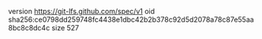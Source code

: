 version https://git-lfs.github.com/spec/v1
oid sha256:ce0798dd259748fc4438e1dbc42b2b378c92d5d2078a78c87e55aa8bc8c8dc4c
size 527
